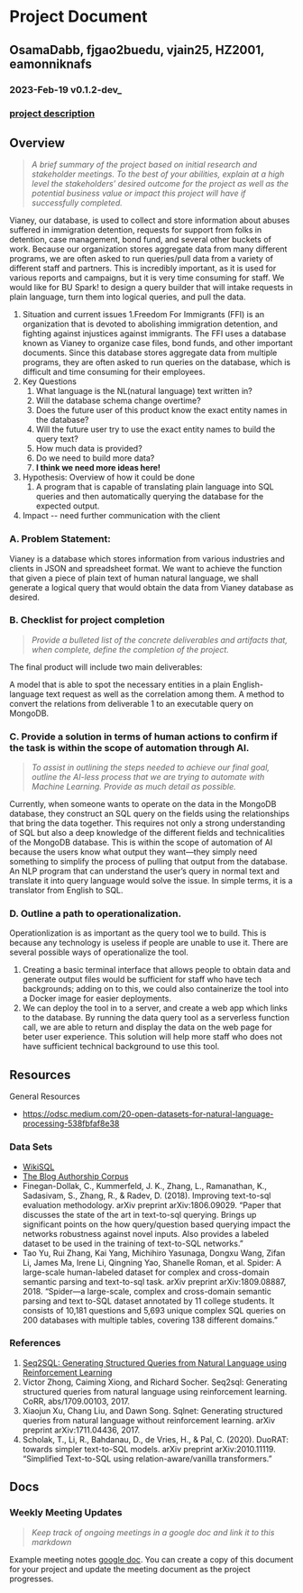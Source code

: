 # Project Document

## OsamaDabb, fjgao2buedu, vjain25, HZ2001, eamonniknafs
### 2023-Feb-19 v0.1.2-dev_

### [project description](https://docs.google.com/document/d/1XQ0WxdrtvXnMM5lx3uDSYdlVJYCoXyKLIrG7oPV5uUY/edit?usp=sharing)

## Overview

>_A brief summary of the project based on initial research and stakeholder meetings. To the best of your abilities, 
explain at a high level the stakeholders’ desired outcome for the project as well as the potential business value or 
impact this project will have if successfully completed._

Vianey, our database, is used to collect and store information about abuses suffered in immigration detention, requests for support from folks in detention, case management, bond fund, and several other buckets of work. Because our organization stores aggregate data from many different programs, we are often asked to run queries/pull data from a variety of different staff and partners. This is incredibly important, as it is used for various reports and campaigns, but it is very time consuming for staff. We would like for BU Spark! to design a query builder that will intake requests in plain language, turn them into logical queries, and pull the data. 

1. Situation and current issues
    1.Freedom For Immigrants (FFI) is an organization that is devoted to abolishing immigration detention, and fighting against injustices against immigrants. The FFI uses a database known as Vianey to organize case files, bond funds, and other important documents. Since this database stores aggregate data from multiple programs, they are often asked to run queries on the database, which is difficult and time consuming for their employees.
2. Key Questions
    1. What language is the NL(natural language) text written in?
    2. Will the database schema change overtime?
    3. Does the future user of this product know the exact entity names in the database?
    4. Will the future user try to use the exact entity names to build the query text?
    5. How much data is provided? 
    6. Do we need to build more data?
    7. **I think we need more ideas here!**
3. Hypothesis: Overview of how it could be done
    1. A program that is capable of translating plain language into SQL queries and then automatically querying the database for the expected output.
4. Impact -- need further communication with the client

### A. Problem Statement: 

Vianey is a database which stores information from various industries and clients in JSON and spreadsheet format. We want to achieve the function that given a piece of plain text of human natural language, we shall generate a logical query that would obtain the data from Vianey database as desired.

### B. Checklist for project completion

>_Provide a bulleted list of the concrete deliverables and artifacts that, when complete, define the completion of the
 project._

The final product will include two main deliverables:

A model that is able to spot the necessary entities in a plain English-language text request as well as the correlation among them. 
A method to convert the relations from deliverable 1 to an executable query on MongoDB.



### C. Provide a solution in terms of human actions to confirm if the task is within the scope of automation through AI. 

>_To assist in outlining the steps needed to achieve our final goal, outline the AI-less process that we are trying to 
automate with Machine Learning. Provide as much detail as possible._

Currently, when someone wants to operate on the data in the MongoDB database, they construct an SQL query on the fields using the relationships that bring the data together. This requires not only a strong understanding of SQL but also a deep knowledge of the different fields and technicalities of the MongoDB database. This is within the scope of automation of AI because the users know what output they want—they simply need something to simplify the process of pulling that output from the database. An NLP program that can understand the user’s query in normal text and translate it into query language would solve the issue. In simple terms, it is a translator from English to SQL. 

### D. Outline a path to operationalization.

Operationlization is as important as the query tool we to build. This is because any technology is useless if people are unable to use it. There are several possible ways of operationalize the tool. 
1. Creating a basic terminal interface that allows people to obtain data and generate output files would be sufficient for staff who have tech backgrounds; adding on to this, we could also containerize the tool into a Docker image for easier deployments. 
2. We can deploy the tool in to a server, and create a web app which links to the database. By running the data query tool as a serverless function call, we are able to return and display the data on the web page for beter user experience. This solution will help more staff who does not have sufficient technical background to use this tool. 

## Resources

General Resources 
- https://odsc.medium.com/20-open-datasets-for-natural-language-processing-538fbfaf8e38

### Data Sets

* [WikiSQL](https://github.com/salesforce/WikiSQL)
* [The Blog Authorship Corpus](https://u.cs.biu.ac.il/~koppel/BlogCorpus.htm)
* Finegan-Dollak, C., Kummerfeld, J. K., Zhang, L., Ramanathan, K., Sadasivam, S., Zhang, R., & Radev, D. (2018). Improving text-to-sql evaluation methodology. arXiv preprint arXiv:1806.09029. “Paper that discusses the state of the art in text-to-sql querying. Brings up significant points on the how query/question based querying impact the networks robustness against novel inputs. Also provides a labeled dataset to be used in the training of text-to-SQL networks.”
* Tao Yu, Rui Zhang, Kai Yang, Michihiro Yasunaga, Dongxu Wang, Zifan Li, James Ma, Irene Li, Qingning Yao, Shanelle Roman, et al. Spider: A large-scale human-labeled dataset for complex and cross-domain semantic parsing and text-to-sql task. arXiv preprint arXiv:1809.08887, 2018. “Spider—a large-scale, complex and cross-domain semantic parsing and text to-SQL dataset annotated by 11 college students. It consists of 10,181 questions and 5,693 unique complex SQL queries on 200 databases with multiple tables, covering 138 different domains.”


### References

1. [Seq2SQL: Generating Structured Queries from Natural Language using Reinforcement Learning](https://arxiv.org/abs/1709.00103)
2. Victor Zhong, Caiming Xiong, and Richard Socher. Seq2sql: Generating structured queries from natural language using reinforcement learning. CoRR, abs/1709.00103, 2017.
3. Xiaojun Xu, Chang Liu, and Dawn Song. Sqlnet: Generating structured queries from natural language without reinforcement learning. arXiv preprint arXiv:1711.04436, 2017.
4. Scholak, T., Li, R., Bahdanau, D., de Vries, H., & Pal, C. (2020). DuoRAT: towards simpler text-to-SQL models. arXiv preprint arXiv:2010.11119. 
“Simplified Text-to-SQL using relation-aware/vanilla transformers.”

## Docs

### Weekly Meeting Updates

>_Keep track of ongoing meetings in a google doc and link it to this markdown_

Example meeting notes [google doc](https://docs.google.com/document/d/1EQbzWQMvNOFHZhj7xVXqPxkXgTaWG6kHKtYo5y-USVo/edit?usp=sharing). You can create a copy of this document for your project and update the meeting document as the project progresses.
